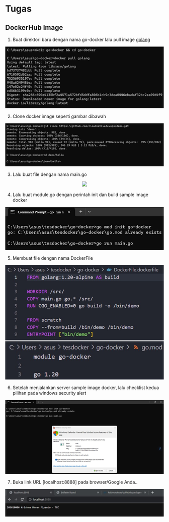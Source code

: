 # Tugas
## DockerHub Image

1. Buat direktori baru dengan nama go-docker lalu pull image [golang](https://hub.docker.com/_/golang)<br>
<div align="center"><img src="gambar/gol1.jpg"></div>

2. Clone docker image seperti gambar dibawah<br>
<div align="center"><img src="gambar/gol2.jpg"></div>

3. Lalu buat file dengan nama main.go<br>
<div align="center"><img src="gambar/gol3.jpg"></div>

4. Lalu buat module.go dengan perintah init dan build sample image docker<br>
<div align="center"><img src="gambar/run-cmd.jpg"></div>

5. Membuat file dengan nama DockerFile<br>
<div align="center"><img src="gambar/dockerfile.jpg"></div>
<div align="center"><img src="gambar/gomod.jpg"></div>

6. Setelah menjalankan server sample image docker, lalu checklist kedua pilihan pada windows security alert
<div align="center"><img src="gambar/run main go.jpg"></div>

7. Buka link URL [localhost:8888] pada browser/Google Anda..<br>
<div align="center"><img src="gambar/hasile.jpg"></div>
